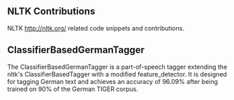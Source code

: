 NLTK Contributions
------------------

NLTK <http://nltk.org/> related code snippets and contributions.

ClassifierBasedGermanTagger
---------------------------

The ClassifierBasedGermanTagger is a part-of-speech tagger extending the nltk's ClassifierBasedTagger with a modified feature_detector. It is designed for tagging German text and achieves an accuracy of 96.09% after being trained on 90% of the German TIGER corpus.
